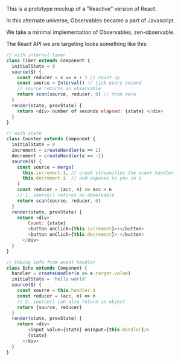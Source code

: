 This is a prototype mockup of a "Reactive" version of React.

In this alternate universe, Observables became a part of Javascript.

We take a minimal implementation of Observables, zen-observable.

The React API we are targeting looks something like this:

```js
// with internal timer
class Timer extends Component {
  initialState = 0
  source($) {
    const reducer = x => x + 1 // count up
    const source = Interval() // tick every second
    // source returns an observable
    return scan(source, reducer, 0) // from zero
  }
  render(state, prevState) {
    return <div> number of seconds elapsed: {state} </div>
  }
}

// with state
class Counter extends Component {
  initialState = 0
  increment = createHandler(e => 1)
  decrement = createHandler(e => -1)
  source($) {
    const source = merge(
      this.increment.$, // creat streamifies the event handler
      this.decrement.$  // and exposes to you in $
    )
    const reducer = (acc, n) => acc + n
    // 1. source() returns an observable
    return scan(source, reducer, 0)
  }
  render(state, prevState) {
    return <div>
        Count: {state}
        <button onClick={this.increment}>+</button>
        <button onClick={this.decrement}>-</button>
      </div>
  }
}

// taking info from event handler
class Echo extends Component {
  handler = createHandler(e => e.target.value)
  initialState = 'hello world'
  source($) {
    const source = this.handler.$
    const reducer = (acc, n) => n
    // 2. source() can also return an object
    return {source, reducer}
  }
  render(state, prevState) {
    return <div>
        <input value={state} onInput={this.handler}/>
        {state}
      </div>
  }
}

```